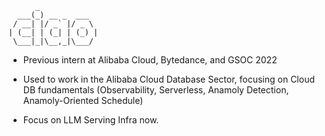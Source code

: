           _
      ___(_) __ _  ___
     / __| |/ _` |/ _ \
    | (__| | (_| | (_) |
     \___|_|\__,_|\___/
  
- Previous intern at Alibaba Cloud, Bytedance, and GSOC 2022

- Used to work in the Alibaba Cloud Database Sector, focusing on Cloud DB fundamentals (Observability, Serverless, Anamoly Detection, Anamoly-Oriented Schedule)

- Focus on LLM Serving Infra now.
  




<!-- ![wakatime](https://github-readme-stats.vercel.app/api/wakatime?username=noneback&&layout=compact) -->
